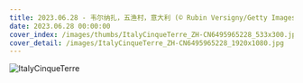 ```yaml
---
title: 2023.06.28 - 韦尔纳扎，五渔村，意大利 (© Rubin Versigny/Getty Images)
date: 2023.06.28 00:00:00
cover_index: /images/thumbs/ItalyCinqueTerre_ZH-CN6495965228_533x300.jpg
cover_detail: /images/ItalyCinqueTerre_ZH-CN6495965228_1920x1080.jpg
---
```


![ItalyCinqueTerre](/images/ItalyCinqueTerre_ZH-CN6495965228_1920x1080.jpg)
